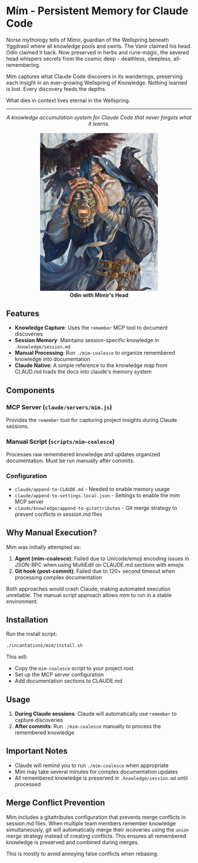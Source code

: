 # Mím - Persistent Memory for Claude Code

Norse mythology tells of Mímir, guardian of the Wellspring beneath Yggdrasil
where all knowledge pools and swirls. The Vanir claimed his head. Odin
claimed it back. Now preserved in herbs and rune-magic, the severed head
whispers secrets from the cosmic deep - deathless, sleepless, all-remembering.

Mím captures what Claude Code discovers in its wanderings, preserving each
insight in an ever-growing Wellspring of Knowledge.
Nothing learned is lost.
Every discovery feeds the depths.

What dies in context lives eternal in the Wellspring.

---

<p align="center">
    <i>
        A knowledge accumulation system for Claude Code that
        never forgets what it learns.
    </i>
    <br><br>
    <img
        src="https://raw.githubusercontent.com/lucianHymer/mim/refs/heads/main/assets/mim.jpg"
        width="320px"
        alt="Odin and Mimir's Head"
        title="Odin and Mimir's Head, 2006 Sam Flegal, https://www.germanicmythology.com/works/TMMimirsHead.html"
    >
    <br>
    <b>Odin with Mímir's Head</b>
</p>

## Features

- **Knowledge Capture**: Uses the `remember` MCP tool to document discoveries
- **Session Memory**: Maintains session-specific knowledge in `.knowledge/session.md`
- **Manual Processing**: Run `./mim-coalesce` to organize remembered knowledge into documentation
- **Claude Native**: A simple reference to the knowledge map from CLAUD.md loads the docs into claude's memory system

## Components

### MCP Server (`claude/servers/mim.js`)
Provides the `remember` tool for capturing project insights during Claude sessions.

### Manual Script (`scripts/mim-coalesce`)
Processes raw remembered knowledge and updates organized documentation. Must be run manually after commits.

### Configuration
- `claude/append-to-CLAUDE.md` - Needed to enable memory usage
- `claude/append-to-settings.local.json` - Settings to enable the mim MCP server
- `claude/knowledge/append-to-gitattributes` - Git merge strategy to prevent conflicts in session.md files

## Why Manual Execution?

Mim was initially attempted as:
1. **Agent (mim-coalesce)**: Failed due to Unicode/emoji encoding issues in JSON-RPC when using MultiEdit on CLAUDE.md sections with emojis
2. **Git hook (post-commit)**: Failed due to 120+ second timeout when processing complex documentation

Both approaches would crash Claude, making automated execution unreliable. The manual script approach allows mim to run in a stable environment.

## Installation

Run the install script:
```bash
./incantations/mim/install.sh
```

This will:
- Copy the `mim-coalesce` script to your project root
- Set up the MCP server configuration
- Add documentation sections to CLAUDE.md

## Usage

1. **During Claude sessions**: Claude will automatically use `remember` to capture discoveries
2. **After commits**: Run `./mim-coalesce` manually to process the remembered knowledge

## Important Notes

- Claude will remind you to run `./mim-coalesce` when appropriate
- Mim may take several minutes for complex documentation updates
- All remembered knowledge is preserved in `.knowledge/session.md` until processed

## Merge Conflict Prevention

Mim includes a gitattributes configuration that prevents merge conflicts in session.md files.
When multiple team members remember knowledge simultaneously, git will automatically merge their 
iscoveries using the `union` merge strategy instead of creating conflicts.
This ensures all remembered knowledge is preserved and combined during merges.

This is mostly to avoid annoying false conflicts when rebasing.

